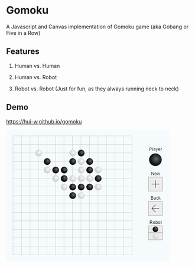 # Gomoku
A Javascript and Canvas implementation of Gomoku game (aka Gobang or Five in a Row)

## Features

1) Human vs. Human

2) Human vs. Robot

3) Robot vs. Robot (Just for fun, as they always running neck to neck)

## Demo
https://hui-w.github.io/gomoku

![image](https://raw.githubusercontent.com/hui-w/gomoku/master/screenshots/2017-02-15.jpg)
